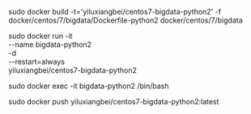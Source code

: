 sudo docker build -t='yiluxiangbei/centos7-bigdata-python2' -f docker/centos/7/bigdata/Dockerfile-python2 docker/centos/7/bigdata

sudo docker run -it \
--name bigdata-python2 \
-d \
--restart=always \
yiluxiangbei/centos7-bigdata-python2

sudo docker exec -it bigdata-python2 /bin/bash

sudo docker push yiluxiangbei/centos7-bigdata-python2:latest